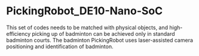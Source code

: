# PickingRobot_DE10-Nano-SoC
This set of codes needs to be matched with physical objects, and high-efficiency picking up of badminton can be achieved only in standard badminton courts. The badminton PickingRobot uses laser-assisted camera positioning and identification of badminton.
